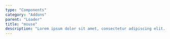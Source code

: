 ```yaml
---
type: "Components"
category: "Addons"
parent: "Loader"
title: "mouse"
description: "Lorem ipsum dolor sit amet, consectetur adipiscing elit. Nunc tempus laoreet leo sit amet iaculis."
---
```


<demo>
  <demovanilla src="vanilla/components/addons/loader/mouse-spinner">
  </demovanilla>
</demo>

<demo>
  <demovanilla src="vanilla/components/addons/loader/mouse-filler">
  </demovanilla>
</demo>
